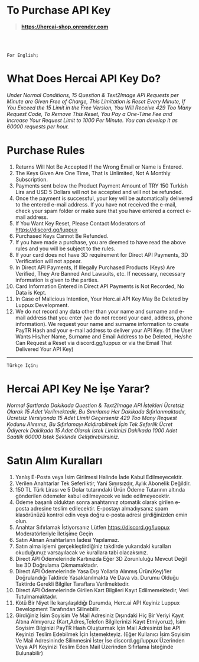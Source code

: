 # To Purchase API Key

> **https://hercai-shop.onrender.com**
<br>
<br>

`For English;`

# What Does Hercai API Key Do?

*Under Normal Conditions, 15 Question & Text2Image API Requests per Minute are Given Free of Charge, This Limitation is Reset Every Minute, If You Exceed the 15 Limit in the Free Version, You Will Receive 429 Too Many Request Code, To Remove This Reset, You Pay a One-Time Fee and Increase Your Request Limit to 1000 Per Minute. You can develop it as 60000 requests per hour.*


# Purchase Rules

1. Returns Will Not Be Accepted If the Wrong Email or Name is Entered.
2. The Keys Given Are One Time, That Is Unlimited, Not A Monthly Subscription.
3. Payments sent below the Product Payment Amount of TRY 150 Turkish Lira and USD 5 Dollars will not be accepted and will not be refunded.
4. Once the payment is successful, your key will be automatically delivered to the entered e-mail address. If you have not received the e-mail, check your spam folder or make sure that you have entered a correct e-mail address.
5. If You Want Key Reset, Please Contact Moderators of https://discord.gg/luppux
6. Purchased Keys Cannot Be Refunded.
7. If you have made a purchase, you are deemed to have read the above rules and you will be subject to the rules.
8. If your card does not have 3D requirement for Direct API Payments, 3D Verification will not appear.
9. In Direct API Payments, If Illegally Purchased Products (Keys) Are Verified, They Are Banned And Lawsuits, etc. If necessary, necessary information is given to the parties.
10. Card Information Entered in Direct API Payments is Not Recorded, No Data is Kept.
11. In Case of Malicious Intention, Your Herc.ai API Key May Be Deleted by Luppux Development.
12. We do not record any data other than your name and surname and e-mail address that you enter (we do not record your card, address, phone information). We request your name and surname information to create PayTR Hash and your e-mail address to deliver your API Key. (If the User Wants His/her Name, Surname and Email Address to be Deleted, He/she Can Request a Reset via discord.gg/luppux or via the Email That Delivered Your API Key)

----------------------------------------------------------------------------------------------------------------------------------------------------------------------------

`Türkçe İçin;`

# Hercai API Key Ne İşe Yarar?

*Normal Şartlarda Dakikada Question & Text2Image API İstekleri Ücretsiz Olarak 15 Adet Verilmektedir, Bu Sınırlama Her Dakikada Sıfırlanmaktadır, Ücretsiz Versiyonda 15 Adet Limiti Geçerseniz 429 Too Many Request Kodunu Alırsınız, Bu Sıfırlamayı Kaldırabilmek İçin Tek Seferlik Ücret Ödiyerek Dakikada 15 Adet Olarak İstek Limitinizi Dakikada 1000 Adet Saatlik 60000 İstek Şeklinde Geliştirebilirsiniz.*

# Satın Alım Kuralları

1. Yanlış E-Posta veya İsim Girilmesi Halinde İade Kabul Edilmeyecektir.
2. Verilen Anahtarlar Tek Seferliktir, Yani Sınırsızdır, Aylık Abonelik Değildir.
3. 150 TL Türk Lirası ve 5 Dolar tutarındaki Ürün Ödeme Tutarının altında gönderilen ödemeler kabul edilmeyecek ve iade edilmeyecektir.
4. Ödeme başarılı olduktan sonra anahtarınız otomatik olarak girilen e-posta adresine teslim edilecektir. E-postayı almadıysanız spam klasörünüzü kontrol edin veya doğru e-posta adresi girdiğinizden emin olun.
5. Anahtar Sıfırlamak İstiyorsanız Lütfen https://discord.gg/luppux Moderatörleriyle İletişime Geçin
6. Satın Alınan Anahtarların İadesi Yapılamaz.
7. Satın alma işlemi gerçekleştirdiğiniz takdirde yukarıdaki kuralları okuduğunuz varsayılacak ve kurallara tabi olacaksınız.
8. Direct API Ödemelerinde Kartınızda Eğer 3D Zorunluluğu Mevcut Değil İse 3D Doğrulama Çıkmamaktadır.
9. Direct API Ödemelerinde Yasa Dışı Yollarla Alınmış Ürün(Key)'ler Doğrulandığı Taktirde Yasaklanılmakta Ve Dava vb. Durumu Olduğu Taktirde Gerekli Bilgiler Taraflara Verilmektedir.
10. Direct API Ödemelerinde Girilen Kart Bilgileri Kayıt Edilmemektedir, Veri Tutulmamaktadır.
11. Kötü Bir Niyet İle karşılaşıldığı Durumda, Herc.ai API Keyiniz Luppux Development Tarafından Silinebilir.
12. Girdiğiniz İsim Soyisim Ve Mail Adresiniz Dışındaki Hiç Bir Veriyi Kayıt Altına Almıyoruz (Kart,Adres,Telefon Bilgilerinizi Kayıt Etmiyoruz), İsim Soyisim Bilginizi PayTR Hash Oluşturmak İçin Mail Adresinizi İse API Keyinizi Teslim Edebilmek İçin İstemekteyiz. (Eğer Kullanıcı İsim Soyisim Ve Mail Adresininde Silinmesini İster İse discord.gg/luppux Üzerinden Veya API Keyinizi Teslim Eden Mail Üzerinden Sıfırlama İsteğinde Bulunabilir)
